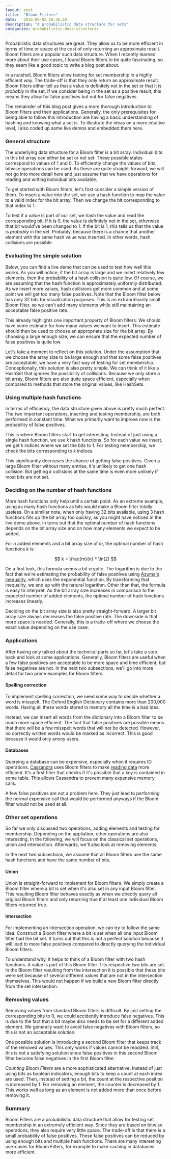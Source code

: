 ```yaml
---
layout: post
title:  "Bloom Filters"
date:   2016-09-03 19:36:20
description: "A probabilistic data structure for sets"
categories: probabilistic-data-structures
---
```


<!-- http://jsbin.com/bocovofixo/edit?html,css,js,output -->

Probabilistic data structures are great. They allow us to be more efficient in
terms of time or space at the cost of only returning an approximate result.
Bloom filters are a popular such data structure. When I recently learned more
about their use cases, I found Bloom filters to be quite fascinating, so they
seem like a good topic to write a blog post about.

In a nutshell, Bloom filters allow testing for set membership in a highly
efficient way. The trade-off is that they only return an approximate result.
Bloom filters either tell us that a value is definitely not in the set or that
it is *probably* in the set.
If we consider being in the set as a positive result, this means they allow for
false positives but not for false negatives.

The remainder of this blog post gives a more thorough introduction to Bloom filters and their
applications. Generally, the only prerequisites for being able to follow this
introduction are having a basic understanding of hashing and knowing what a set
is. To illustrate the ideas on a more intuitive level, I also coded up some live
demos and embedded them here.

### General structure

The underlying data structure for a Bloom filter is a bit array. Individual bits
in this bit array can either be set or not set. These possible states correspond
to values of 1 and 0. To efficiently change the values of bits, bitwise
operations can be used. As these are quite straight-forward, we will not go into
more detail here and just assume that we have operations for reading and writing
individual bits available.

To get started with Bloom filters, let's first consider a simple version of
them. To insert a value into the set, we use a hash function to map the value to
a valid index for the bit array. Then we change the bit corresponding to that
index to 1.

To test if a value is part of our set, we hash the value and read
the corresponding bit. If it is 0, the value is definitely not in the set,
otherwise that bit would've been changed to 1. If the bit is 1, this
tells us that the value is *probably* in the set. Probably, because there is a
chance that another element with the same hash value was inserted. In other
words, hash collisions are possible.

### Evaluating the simple solution

Below, you can find a live demo that can be used to test how well this works. As
you will notice, if the bit array is large and we insert relatively few
elements, then the probability of a hash collision is quite low. Of course, we
are assuming that the hash function is approximately uniformly distributed. As
we insert more values, hash collisions get more common and at some point we will
get too many false positives. Note that the Bloom filter below has only 32 bits
for visualization purposes.
This is an extraordinarily small Bloom filter, so we can't add many elements
while still maintaining an acceptable false positive rate.

<div id="bloom-simple"></div>

This already highlights one important property of Bloom filters: We should have
some estimate for how many values we want to insert. This estimate should then
be used to choose an appropriate size for the bit array. By choosing a large
enough size, we can ensure that the expected number of false positives is quite
low.

Let's take a moment to reflect on this solution. Under the assumption that we
choose the array size to be large enough and that some false positives are
acceptable, we have a very fast way of testing for set membership.
Conceptionally, this solution is also pretty simple. We can think of it like a
HashSet that ignores the possibility of collisions. Because we only store a bit
array, Bloom filters are also quite space efficient, especially when compared to
methods that store the original values, like HashSets.

### Using multiple hash functions

In terms of efficiency, the data structure given above is pretty much perfect.
The two important operations, inserting and testing membership, are both
performed in constant time. What we primarily want to improve now is the
probability of false positives.

This is where Bloom filters start to get interesting. Instead of just using a
single hash function, we use *k* hash functions. So for each value we insert, we
get *k* indices where we set the bits to 1. For testing membership, we check
the bits corresponding to *k* indices.

<div id="bloom-normal"></div>

This significantly decreases the chance of getting false positives. Given a
large Bloom filter without many entries, it's unlikely to get one hash
collision. But getting *k* collisions at the same time is even more unlikely if
most bits are not set.

### Deciding on the number of hash functions

More hash functions only help until a certain point. As an extreme example,
using as many hash functions as bits would make a Bloom filter totally
useless. On a similiar note, when only having 32 bits available, using 3 hash
functions fills up the bit array too quickly, as you might have noticed in the
live demo above. In turns out that the optimal number of hash functions depends
on the bit array size and on how many elements we expect to be added.

For *n* added elements and a bit array size of *m*, the optimal number of hash
functions *k* is:

$$
k = \frac{m}{n} * \ln(2)
$$

On a first look, this formula seems a bit cryptic. The logarithm is due to the
fact that we're estimating the probability of false positives using [Azuma's
inequality](https://en.wikipedia.org/wiki/Azuma%27s_inequality), which uses the
exponential function. By transforming that inequality, we end up with the natural
logarithm. Other than that, the formula is easy to interpret. As the
bit array size increases in comparison to the expected number of added elements,
the optimal number of hash functions increases linearly.

Deciding on the bit array size is also pretty straight-forward. A larger bit
array size always decreases the false positive rate. The downside is that more
space is needed. Generally, this is a trade-off where we choose the exact value
depending on the use case.

### Applications

After having only talked about the technical parts so far, let's take a step
back and look at some applications.
Generally, Bloom filters are useful when a few false positives are acceptable to
be more space and time efficient, but false negatives are not.
In the next two subsections, we'll go into more detail for two prime examples for Bloom filters.

#### Spelling correction

To implement spelling correction, we need some way to decide whether a word is
misspelt. The Oxford English Dictionary contains more than 200,000 words.
Having all these words stored in memory all the time is a bad idea.

Instead, we can insert all words from the dictionary into a Bloom filter to be
much more space efficient. The fact that false positives are possible means that
there will be a few misspelt words that will not be detected. However, no
correctly written words would be marked as incorrect. This is good because it
would only annoy users.

#### Databases

Querying a database can be expensive, especially when it requires IO operations.
[Cassandra](http://cassandra.apache.org) uses Bloom filters to make [reading data](http://docs.datastax.com/en/cassandra/3.0/cassandra/dml/dmlAboutReads.html)
more efficient. It's a first filter that checks if it's possible that a key is
contained in some table. This allows Cassandra to prevent many expensive memory
calls.

A few false positives are not a problem here. They just lead to performing the
normal expensive call that would be performed anyways if the Bloom filter would
not be used at all.

### Other set operations

So far we only discussed two operations, adding elements and testing for
membership. Depending on the appliation, other operations are also interesting.
In the following, we will focus on the classical set operations, union and
intersection. Afterwards, we'll also look at removing elements.

In the next two subsections, we assume that all Bloom filters use the same hash
functions and have the same number of bits.

#### Union

Union is straight-forward to implement for Bloom filters. We simply
create a Bloom filter where a bit is set when it's also set in any input Bloom
filter. This resulting Bloom filter behaves exactly as when we directly query
all original Bloom filters and only returning true if at least one individual Bloom
filters returned true.

#### Intersection

For implementing an intersection operation, we can try to follow the same idea:
Construct a Bloom filter where a bit is set when all one input Bloom filter
had the bit set. It turns out that this is not a perfect solution because it
will lead to more false positives compared to directly querying the individual
Bloom filters.

To understand why, it helps to think of a Bloom filter with two hash functions.
A value is part of this Bloom filter if its respective two bits are set. In the
Bloom filter resulting from the intersection it is possible that these bits were
set because of several different values that are not in the intersection themselves.
This would not happen if we build a new Bloom filter directly from the set
intersection.

### Removing values

Removing values from standard Bloom filters is difficult. By just setting the
corresponding bits to 0, we could accidently introduce false negatives. This is
due to the fact that a bit maybe also needs to be set for a different added
element. We generally want to avoid false negatives with Bloom filters, so this
is not an acceptable solution.

One possible solution is introducing a second Bloom filter that keeps track of
the removed values. This only works if values cannot be readded. Still, this is
not a satisfying solution since false positives in this second Bloom filter
become false negatives in the first Bloom filter.

*Counting Bloom Filters* are a more sophisticated alternative. Instead of just
using bits as boolean indicators, enough bits to keep a count at each index are
used. Then, instead of setting a bit, the count at the respective position is
increased by 1. For removing an element, the counter is decreased by 1. This
works well as long as an element is not added more than once before removing it.

<div id="bloom-counting"></div>

### Summary

Bloom Filters are a probabilistic data structure that allow for testing set
membership in an extremely efficient way. Since they are based on bitwise operations,
they also require very little space. The trade-off is that there is a small
probability of false positives.
These false positives can be reduced by using enough bits and multiple hash functions.
There are many interesting use-cases for Bloom Filters, for example to make
caching in databases more efficient.

<script src="https://cdnjs.cloudflare.com/ajax/libs/mathjax/2.7.0/MathJax.js?config=TeX-AMS-MML_HTMLorMML" type="text/javascript"></script>
<script src="https://fb.me/react-15.1.0.js"></script>
<script src="https://fb.me/react-dom-15.1.0.js"></script>
<script src="https://cdnjs.cloudflare.com/ajax/libs/crypto-js/3.1.2/components/core-min.js"></script>
<script src="https://cdnjs.cloudflare.com/ajax/libs/crypto-js/3.1.2/rollups/hmac-md5.js"></script>

<style>
.bloom-filter {
  width: 581px;
  position: relative;
  margin-left: 30px;
  margin-bottom: 15px;
}

.bloom-filter h2 {
  font-size: 17px;
  display: inline-block;
  margin: 0;
}

.bloom-filter ul {
  list-style-type: none;
  margin: 10px auto;
  padding: 0;
}

.bloom-filter li {
  display: inline-block;
  width: 17px;
  height: 17px;
  padding: 0;
  text-indent: 0;
  border: 1px solid #565656;
  border-right: none;
  text-align: center;
  font-size: 13px;
  vertical-align:top
}

.bloom-filter li:before {
  content: '';
  padding: 0;
}


.bloom-filter ul :last-child {
  border-right: 1px solid;
}

.bloom-filter .set {
  background: grey;
  transition: background .5s ease-in;
}

.bloom-filter form {
  padding-bottom: 10px;
}

.bloom-filter input {
  display: inline-block;
  position: relative;
  vertical-align: top;
}

.bloom-filter input[type="text"] {
  width: 150px;
  height: 15px;
  padding: 4px 6px;
  font-size: 14px;
  float: none;
  margin-left: 0;
  background-color: #ffffff;
  border: 1px solid #cccccc;
  outline: none;
  line-height: 20px;
  color: #555555;
  font-family: "Helvetica Neue", Helvetica, Arial, sans-serif;
  border-radius: 4px 0 0 4px;
}

.bloom-filter input[type="submit"], .bloom-filter input[type="button"] {
  min-width: 100px;
  height: 25px;
  line-height: 15px;
  margin-left: -3px;
  padding: 4px 12px;
  font-size: 14px;
  color: #333333;
  text-align: center;
  text-shadow: 0 1px 1px rgba(255, 255, 255, 0.75);
  cursor: pointer;
  background-color: #e6e6e6;
  background-image: -moz-linear-gradient(top, #ffffff, #e6e6e6);
  background-image: -webkit-gradient(linear, 0 0, 0 100%, from(#ffffff), to(#e6e6e6));
  background-image: -webkit-linear-gradient(top, #ffffff, #e6e6e6);
  background-image: -o-linear-gradient(top, #ffffff, #e6e6e6);
  background-image: linear-gradient(to bottom, #ffffff, #e6e6e6);
  background-repeat: repeat-x;
  border: 1px solid #cccccc;*
  border: 0;
  border-color: #e6e6e6 #e6e6e6 #bfbfbf;
  border-color: rgba(0, 0, 0, 0.1) rgba(0, 0, 0, 0.1) rgba(0, 0, 0, 0.25);
  border-bottom-color: #b3b3b3;
  font-family: "Helvetica Neue", Helvetica, Arial, sans-serif;
}

.bloom-filter input[type="submit"]:active, .bloom-filter input[type="button"]:active {
  background-color: #ffffff;
  background-image: -moz-linear-gradient(bottom, #ffffff, #e6e6e6);
  background-image: -webkit-gradient(linear, 0 0, 0 100%, from(#e6e6e6), to(#ffffff));
  background-image: -webkit-linear-gradient(bottom, #ffffff, #e6e6e6);
  background-image: -o-linear-gradient(bottom, #ffffff, #e6e6e6);
  background-image: linear-gradient(to top, #ffffff, #e6e6e6);
  background-repeat: repeat-x;
}

.bloom-filter .last-input {
  border-radius: 0 4px 4px 0;
}

.bloom-filter .elements {
  display: inline-block;
}
</style>

<script>
"use strict";

var _createClass = function () { function defineProperties(target, props) { for (var i = 0; i < props.length; i++) { var descriptor = props[i]; descriptor.enumerable = descriptor.enumerable || false; descriptor.configurable = true; if ("value" in descriptor) descriptor.writable = true; Object.defineProperty(target, descriptor.key, descriptor); } } return function (Constructor, protoProps, staticProps) { if (protoProps) defineProperties(Constructor.prototype, protoProps); if (staticProps) defineProperties(Constructor, staticProps); return Constructor; }; }();

function _possibleConstructorReturn(self, call) { if (!self) { throw new ReferenceError("this hasn't been initialised - super() hasn't been called"); } return call && (typeof call === "object" || typeof call === "function") ? call : self; }

function _inherits(subClass, superClass) { if (typeof superClass !== "function" && superClass !== null) { throw new TypeError("Super expression must either be null or a function, not " + typeof superClass); } subClass.prototype = Object.create(superClass && superClass.prototype, { constructor: { value: subClass, enumerable: false, writable: true, configurable: true } }); if (superClass) Object.setPrototypeOf ? Object.setPrototypeOf(subClass, superClass) : subClass.__proto__ = superClass; }

function _classCallCheck(instance, Constructor) { if (!(instance instanceof Constructor)) { throw new TypeError("Cannot call a class as a function"); } }

var BloomFilter = function () {
  function BloomFilter(num_bits, num_hash_functions) {
    _classCallCheck(this, BloomFilter);

    this.num_bits = num_bits;
    this.num_hash_functions = num_hash_functions;
    this._init_storage();
  }

  _createClass(BloomFilter, [{
    key: "_init_storage",
    value: function _init_storage() {
      this.storage = Array(this.num_bits);
      for (var i = 0; i < this.num_bits; i++) {
        this.storage[i] = false;
      }
    }
  }, {
    key: "hash",
    value: function hash(value) {
      var seed = arguments.length > 1 && arguments[1] !== undefined ? arguments[1] : 0;

      return Math.abs(CryptoJS.MD5(value + seed).words.reduce(function (a, b) {
        return a + b;
      }), 0) % this.num_bits;
    }
  }, {
    key: "add",
    value: function add(value) {
      for (var i = 0; i < this.num_hash_functions; i++) {
        var hashed = this.hash(value, i);
        this.storage[hashed] = true;
      }
    }
  }, {
    key: "contains",
    value: function contains(value) {
      for (var i = 0; i < this.num_hash_functions; i++) {
        var hashed = this.hash(value, i);
        if (!this.storage[hashed]) return false;
      }

      return true;
    }
  }, {
    key: "print",
    value: function print() {
      return this.storage.reduce(function (result, bit) {
        if (bit) {
          return result + "x";
        } else {
          return result + "_";
        }
      }, "");
    }
  }]);

  return BloomFilter;
}();

var CountingBloomFilter = function (_BloomFilter) {
  _inherits(CountingBloomFilter, _BloomFilter);

  function CountingBloomFilter() {
    _classCallCheck(this, CountingBloomFilter);

    return _possibleConstructorReturn(this, (CountingBloomFilter.__proto__ || Object.getPrototypeOf(CountingBloomFilter)).apply(this, arguments));
  }

  _createClass(CountingBloomFilter, [{
    key: "_init_storage",
    value: function _init_storage() {
      this.storage = Array(this.num_bits);
      for (var i = 0; i < this.num_bits; i++) {
        this.storage[i] = 0;
      }
    }
  }, {
    key: "add",
    value: function add(value) {
      for (var i = 0; i < this.num_hash_functions; i++) {
        var hashed = this.hash(value, i);
        this.storage[hashed] += 1;
      }
    }
  }, {
    key: "print",
    value: function print() {
      return this.storage.reduce(function (result, bit) {
        if (bit) {
          return result + String(bit);
        } else {
          return result + "_";
        }
      }, "");
    }
  }, {
    key: "remove",
    value: function remove(value) {
      for (var i = 0; i < this.num_hash_functions; i++) {
        var hashed = this.hash(value, i);
        this.storage[hashed] -= 1;
      }
    }
  }]);

  return CountingBloomFilter;
}(BloomFilter);

function plural(base, extension, n) {
  return n + " " + base + (n == 1 ? "" : extension);
}

var BloomFilterVisualization = function (_React$Component) {
  _inherits(BloomFilterVisualization, _React$Component);

  function BloomFilterVisualization(props) {
    _classCallCheck(this, BloomFilterVisualization);

    var _this2 = _possibleConstructorReturn(this, (BloomFilterVisualization.__proto__ || Object.getPrototypeOf(BloomFilterVisualization)).call(this, props));

    _this2.state = {
      bf: props.counting ? new CountingBloomFilter(props.bits, props.hash_functions) : new BloomFilter(props.bits, props.hash_functions),
      bits: props.bits,
      hash_functions: props.hash_functions,
      addedValues: [],
      simple: props.simple || false,
      lastCheck: "",
      counting: props.counting || false
    };
    return _this2;
  }

  _createClass(BloomFilterVisualization, [{
    key: "render",
    value: function render() {
      var data_structure = "Bloom Filter";
      if (this.state.counting) {
        data_structure = "Counting " + data_structure;
      }

      return React.createElement(
        "div",
        { className: "bloom-filter" },
        React.createElement(
          "h2",
          null,
          "Live Demo: ",
          data_structure,
          " with ",
          this.state.bits,
          " bits and ",
          plural("hash function", "s", this.state.hash_functions),
          " "
        ),
        React.createElement(
          "ul",
          null,
          this.state.bf.storage.map(this.renderBit.bind(this))
        ),
        this.renderForm(),
        React.createElement(
          "div",
          { className: "elements" },
          "Added so far: ",
          "{",
          " ",
          this.state.addedValues.join(", "),
          " ",
          "}"
        ),
        this.state.lastCheck != "" ? React.createElement(
          "div",
          null,
          this.state.lastCheck
        ) : ""
      );
    }
  }, {
    key: "renderBit",
    value: function renderBit(bit, i) {
      var className = "",
          content = "";

      if (this.state.counting) {
        content = bit == 0 ? "" : String(bit);
      } else {
        className = bit ? "set" : "not-set";
      }

      return React.createElement(
        "li",
        { className: className, key: i },
        content
      );
    }
  }, {
    key: "renderForm",
    value: function renderForm() {
      return React.createElement(
        "form",
        { onSubmit: this.add.bind(this) },
        React.createElement("input", { type: "text", ref: "value" }),
        this.state.simple ? React.createElement("input", { type: "submit", value: "Add", className: "last-input" }) : "",
        !this.state.simple ? React.createElement("input", { type: "submit", value: "Add" }) : "",
        this.state.counting ? React.createElement("input", { type: "button", value: "Remove", onClick: this.remove.bind(this) }) : "",
        !this.state.simple ? React.createElement("input", { type: "button", value: "Check for membership", className: "last-input", onClick: this.check.bind(this) }) : ""
      );
    }
  }, {
    key: "add",
    value: function add(e) {
      e.preventDefault();

      var input = this.refs.value;
      var value = input.value;
      input.select();

      if (value.trim() == "") return false;

      var addedValues = this.state.addedValues;
      var inSet = addedValues.indexOf(value) != -1;

      if (this.state.counting && inSet) {
        var confirmed = confirm("Adding an already added value will partly break the Counting Bloom filter. Do you still want to continue?");
        if (!confirmed) {
          return false;
        }
      }

      var bf = this.state.bf;
      bf.add(value);

      if (!inSet) addedValues.push(value);

      this.setState({
        bf: bf,
        addedValues: addedValues
      });
    }
  }, {
    key: "check",
    value: function check(e) {
      e.preventDefault();

      var input = this.refs.value;
      var value = input.value;
      input.select();

      if (value.trim() == "") return false;

      var bf = this.state.bf;
      var isContained = bf.contains(value);

      this.setState({
        lastCheck: value + " was " + (isContained ? "" : "not ") + "found"
      });
    }
  }, {
    key: "remove",
    value: function remove(e) {
      e.preventDefault();

      var input = this.refs.value;
      var value = input.value;
      input.select();

      if (value.trim() == "") return false;

      var addedValues = this.state.addedValues;
      var inSet = addedValues.indexOf(value) != -1;

      if (!inSet) {
        var confirmed = confirm("Removing a value that's not in the set will partly break the Counting Bloom filter. Do you still want to continue?");
        if (!confirmed) {
          return false;
        }
      }

      this.state.bf.remove(value);
      addedValues.splice(addedValues.indexOf(value), 1);

      this.setState({
        addedValues: addedValues
      });
    }
  }]);

  return BloomFilterVisualization;
}(React.Component);

ReactDOM.render(React.createElement(BloomFilterVisualization, { bits: 32, hash_functions: 1 }), document.getElementById("bloom-simple"));
ReactDOM.render(React.createElement(BloomFilterVisualization, { bits: 32, hash_functions: 3 }), document.getElementById("bloom-normal"));
ReactDOM.render(React.createElement(BloomFilterVisualization, { bits: 32, hash_functions: 3, counting: true }), document.getElementById("bloom-counting"));
</script>
